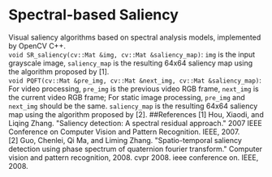 # Spectral-based Saliency
Visual saliency algorithms based on spectral analysis models, implemented by OpenCV C++.  
`void SR_saliency(cv::Mat &img, cv::Mat &saliency_map)`: `img` is the input grayscale image, `saliency_map` is the resulting 64x64 saliency map using the algorithm proposed by [1].  
`void PQFT(cv::Mat &pre_img, cv::Mat &next_img, cv::Mat &saliency_map)`: For video processing, `pre_img` is the previous video RGB frame, `next_img` is the current video RGB frame; For static image processing, `pre_img` and `next_img` should be the same. `saliency_map` is the resulting 64x64 saliency map using the algorithm proposed by [2].
##References
[1] Hou, Xiaodi, and Liqing Zhang. "Saliency detection: A spectral residual approach." 2007 IEEE Conference on Computer Vision and Pattern Recognition. IEEE, 2007.  
[2] Guo, Chenlei, Qi Ma, and Liming Zhang. "Spatio-temporal saliency detection using phase spectrum of quaternion fourier transform." Computer vision and pattern recognition, 2008. cvpr 2008. ieee conference on. IEEE, 2008.
